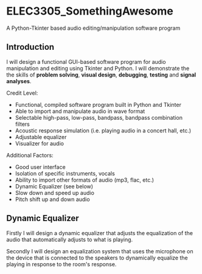 # ELEC3305_SomethingAwesome
A  Python-Tkinter based audio editing/manipulation software program

## Introduction
I will design a functional GUI-based software program for audio manipulation and editing using Tkinter and Python. I will demonstrate the the skills of **problem solving**, **visual design**, **debugging**, **testing** and **signal analyses**.

Credit Level:
* Functional, compiled software program built in Python and Tkinter
* Able to import and manipulate audio in wave format
* Selectable high-pass, low-pass, bandpass, bandpass combination filters
* Acoustic response simulation (i.e. playing audio in a concert hall, etc.)
* Adjustable equalizer
* Visualizer for audio

Additional Factors:
* Good user interface
* Isolation of specific instruments, vocals
* Ability to import other formats of audio (mp3, flac, etc.)
* Dynamic Equalizer (see below)
* Slow down and speed up audio
* Pitch shift up and down audio

## Dynamic Equalizer
Firstly I will design a dynamic equalizer that adjusts the equalization of the audio that automatically adjusts to what is playing.

Secondly I will design an equalization system that uses the microphone on the device that is connected to the speakers to dynamically equalize the playing in response to the room's response.
